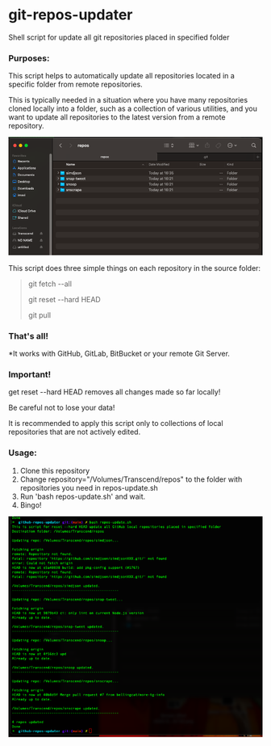 # git-repos-updater

Shell script for update all git repositories placed in specified folder

### Purposes:

This script helps to automatically update all repositories located in a specific folder from remote repositories.

This is typically needed in a situation where you have many repositories cloned locally into a folder, such as a collection of various utilities, and you want to update all repositories to the latest version from a remote repository.

![alt text](./repos.png "Repos List in Finder")

This script does three simple things on each repository in the source folder:

> git fetch --all
> 
> git reset --hard HEAD
> 
> git pull

### That's all!

*It works with GitHub, GitLab, BitBucket or your remote Git Server.

### Important!

get reset --hard HEAD removes all changes made so far locally! 

Be careful not to lose your data!

It is recommended to apply this script only to collections of local repositories that are not actively edited.

### Usage:

1. Clone this repository
2. Change repository="/Volumes/Transcend/repos" to the folder with repositories you need in repos-update.sh
3. Run 'bash repos-update.sh' and wait.
4. Bingo!

![alt text](./terminal.png "Terminal")